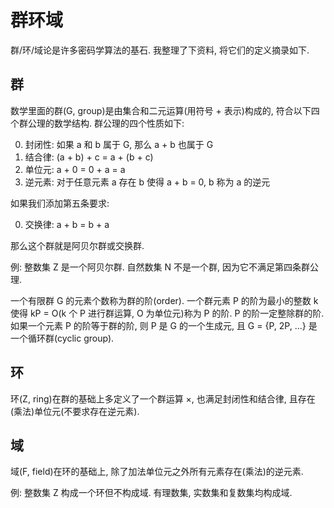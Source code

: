 # 群环域

群/环/域论是许多密码学算法的基石. 我整理了下资料, 将它们的定义摘录如下.

## 群

数学里面的群(G, group)是由集合和二元运算(用符号 + 表示)构成的, 符合以下四个群公理的数学结构. 群公理的四个性质如下:

0. 封闭性: 如果 a 和 b 属于 G, 那么 a + b 也属于 G
0. 结合律: (a + b) + c = a + (b + c)
0. 单位元: a + 0 = 0 + a = a
0. 逆元素: 对于任意元素 a 存在 b 使得 a + b = 0, b 称为 a 的逆元

如果我们添加第五条要求:

0. 交换律: a + b = b + a

那么这个群就是阿贝尔群或交换群.

例: 整数集 Z 是一个阿贝尔群. 自然数集 N 不是一个群, 因为它不满足第四条群公理.

一个有限群 G 的元素个数称为群的阶(order). 一个群元素 P 的阶为最小的整数 k 使得 kP = O(k 个 P 进行群运算, O 为单位元)称为 P 的阶. P 的阶一定整除群的阶. 如果一个元素 P 的阶等于群的阶, 则 P 是 G 的一个生成元, 且 G = {P, 2P, ...} 是一个循环群(cyclic group).

## 环

环(Z, ring)在群的基础上多定义了一个群运算 ×, 也满足封闭性和结合律, 且存在(乘法)单位元(不要求存在逆元素).

## 域

域(F, field)在环的基础上, 除了加法单位元之外所有元素存在(乘法)的逆元素.

例: 整数集 Z 构成一个环但不构成域. 有理数集, 实数集和复数集均构成域.
